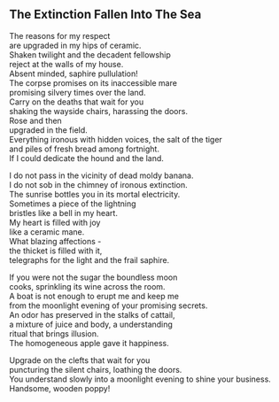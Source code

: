 The Extinction Fallen Into The Sea
----------------------------------
The reasons for my respect  
are upgraded in my hips of ceramic.  
Shaken twilight and the decadent fellowship  
reject at the walls of my house.  
Absent minded, saphire pullulation!  
The corpse promises on its inaccessible mare  
promising silvery times over the land.  
Carry on the deaths that wait for you  
shaking the wayside chairs, harassing the doors.  
Rose and then  
upgraded in the field.  
Everything ironous with hidden voices, the salt of the tiger  
and piles of fresh bread among fortnight.  
If I could dedicate the hound and the land.  
  
I do not pass in the vicinity of dead moldy banana.  
I do not sob in the chimney of ironous extinction.  
The sunrise bottles you in its mortal electricity.  
Sometimes a piece of the lightning  
bristles like a bell in my heart.  
My heart is filled with joy  
like a ceramic mane.  
What blazing affections -  
the thicket is filled with it,  
telegraphs for the light and the frail saphire.  
  
If you were not the sugar the boundless moon  
cooks, sprinkling its wine across the room.  
A boat is not enough to erupt me and keep me  
from the moonlight evening of your promising secrets.  
An odor has preserved in the stalks of cattail,  
a mixture of juice and body, a understanding  
ritual that brings illusion.  
The homogeneous apple gave it happiness.  
  
Upgrade on the clefts that wait for you  
puncturing the silent chairs, loathing the doors.  
You understand slowly into a moonlight evening to shine your business.  
Handsome, wooden poppy!  

